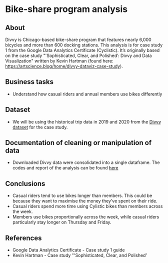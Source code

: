 # Bike-share program analysis
## About
Divvy is Chicago-based bike-share program that features nearly 6,000 bicycles and more than 600 docking stations. This analysis is for case study 1 from the Google Data Analytics Certificate (Cyclistic). It’s originally based on the case study "'Sophisticated, Clear, and Polished’: Divvy and Data Visualization" written by Kevin Hartman (found here: https://artscience.blog/home/divvy-dataviz-case-study).
## Business tasks
*  Understand how casual riders and annual members use bikes differently
## Dataset
* We will be using the historical trip data in 2019 and 2020 from the [Divvy dataset](https://divvy-tripdata.s3.amazonaws.com/index.html) for the case study. 
## Documentation of cleaning or manipulation of data
* Downloaded Divvy data were consolidated into a single dataframe. The codes and report of the analysis can be found [here](https://ngctramnl.github.io/bike-share/)
## Conclusions
* Casual riders tend to use bikes longer than members. This could be because they want to maximise the money they’ve spent on their ride.
* Casual riders spend more time using Cylistic bikes than members across the week. 
* Members use bikes proportionally across the week, while casual riders particularly stay longer on Thursday and Friday. 

## References
* Google Data Analytics Certificate - Case study 1 guide
* Kevin Hartman - Case study "'Sophisticated, Clear, and Polished’
